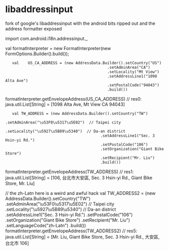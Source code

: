 libaddressinput
===============

fork of google's libaddressinput with the android bits ripped out and the address formatter exposed


import com.android.i18n.addressinput._

val formatInterpreter = new FormatInterpreter(new FormOptions.Builder().build());

       val    US_CA_ADDRESS = (new AddressData.Builder().setCountry("US")
                                                 .setAdminArea("CA")
                                                 .setLocality("Mt View")
                                                 .setAddressLine1("1098 Alta Ave")
                                                 .setPostalCode("94043")
                                                 .build())
formatInterpreter.getEnvelopeAddress(US_CA_ADDRESS)
// res0: java.util.List[String] = [1098 Alta Ave, Mt View CA 94043]

       val TW_ADDRESS = (new AddressData.Builder().setCountry("TW")
                                              .setAdminArea("\u53F0\u5317\u5E02")  // Taipei city
                                              .setLocality("\u5927\u5B89\u5340")  // Da-an district
                                              .setAddressLine1("Sec. 3 Hsin-yi Rd.")
                                              .setPostalCode("106")
                                              .setOrganization("Giant Bike Store")
                                              .setRecipient("Mr. Liu")
                                              .build())
formatInterpreter.getEnvelopeAddress(TW_ADDRESS)
// res1: java.util.List[String] = [106, 台北市大安區, Sec. 3 Hsin-yi Rd., Giant Bike Store, Mr. Liu]

// the zh-Latn here is a weird and awful hack
       val TW_ADDRESS2 = (new AddressData.Builder().setCountry("TW")
                                              .setAdminArea("\u53F0\u5317\u5E02")  // Taipei city
                                              .setLocality("\u5927\u5B89\u5340")  // Da-an district
                                              .setAddressLine1("Sec. 3 Hsin-yi Rd.")
                                              .setPostalCode("106")
                                              .setOrganization("Giant Bike Store")
                                              .setRecipient("Mr. Liu")
                                              .setLanguageCode("zh-Latn")
                                              .build())
formatInterpreter.getEnvelopeAddress(TW_ADDRESS2)
// res5: java.util.List[String] = [Mr. Liu, Giant Bike Store, Sec. 3 Hsin-yi Rd., 大安區, 台北市 106]
